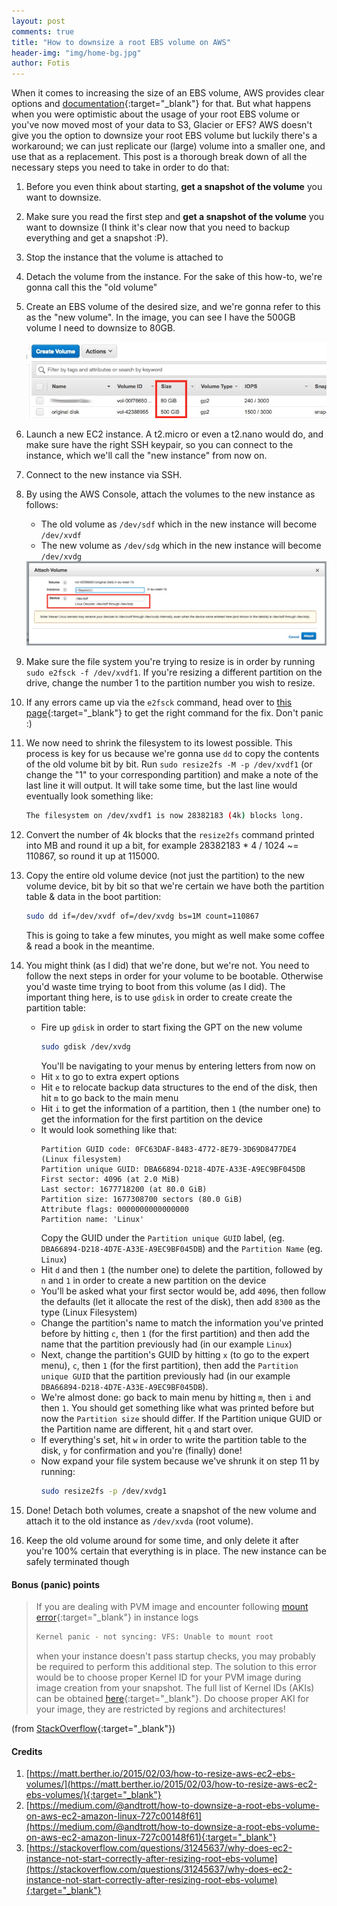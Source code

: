 ```yaml
---
layout: post
comments: true
title: "How to downsize a root EBS volume on AWS"
header-img: "img/home-bg.jpg"
author: Fotis
---
```

When it comes to increasing the size of an EBS volume, AWS provides clear options and [documentation](https://docs.aws.amazon.com/AWSEC2/latest/UserGuide/ebs-modify-volume.html){:target="_blank"} for that. But what happens when you were optimistic about the usage of your root EBS volume or you've now moved most of your data to S3, Glacier or EFS? AWS doesn't give you the option to downsize your root EBS volume but luckily there's a workaround; we can just replicate our (large) volume into a smaller one, and use that as a replacement. This post is a thorough break down of all the necessary steps you need to take in order to do that:

1. Before you even think about starting, **get a snapshot of the volume** you want to downsize.
2. Make sure you read the first step and **get a snapshot of the volume** you want to downsize (I think it's clear now that you need to backup everything and get a snapshot :P).
3. Stop the instance that the volume is attached to
4. Detach the volume from the instance. For the sake of this how-to, we're gonna call this the "old volume"
5. Create an EBS volume of the desired size, and we're gonna refer to this as the "new volume". In the image, you can see I have the 500GB volume I need to downsize to 80GB.

    <div class="image fit"><img src="/img/posts/ebs-1.jpg" alt="EBS Volume downsize - Create the new volume" /></div>
6. Launch a new EC2 instance. A t2.micro or even a t2.nano would do, and make sure have the right SSH keypair, so you can connect to the instance, which we'll call the "new instance" from now on.
7. Connect to the new instance via SSH.
8. By using the AWS Console, attach the volumes to the new instance as follows:
    - The old volume as `/dev/sdf` which in the new instance will become `/dev/xvdf`
    - The new volume as `/dev/sdg` which in the new instance will become `/dev/xvdg`

    <div class="image fit"><img src="/img/posts/ebs-2.jpg" alt="EBS Volume downsize - Attach the volumes to the new instance" /></div>
9. Make sure the file system you're trying to resize is in order by running `sudo e2fsck -f /dev/xvdf1`. If you're resizing a different partition on the drive, change the number 1 to the partition number you wish to resize.
10. If any errors came up via the `e2fsck` command, head over to [this page](https://linux.101hacks.com/unix/e2fsck/){:target="_blank"} to get the right command for the fix. Don't panic :)
11. We now need to shrink the filesystem to its lowest possible. This process is key for us because we're gonna use `dd` to copy the contents of the old volume bit by bit. Run `sudo resize2fs -M -p /dev/xvdf1` (or change the "1" to your corresponding partition) and make a note of the last line it will output. It will take some time, but the last line would eventually look something like:
    ```bash
    The filesystem on /dev/xvdf1 is now 28382183 (4k) blocks long.
    ```
12. Convert the number of 4k blocks that the `resize2fs` command printed into MB and round it up a bit, for example 28382183 * 4 / 1024 ~= 110867, so round it up at 115000.
13. Copy the entire old volume device (not just the partition) to the new volume device, bit by bit so that we're certain we have both the partition table & data in the boot partition:
    ```bash
    sudo dd if=/dev/xvdf of=/dev/xvdg bs=1M count=110867
    ```
    This is going to take a few minutes, you might as well make some coffee & read a book in the meantime.
14. You might think (as I did) that we're done, but we're not. You need to follow the next steps in order for your volume to be bootable. Otherwise you'd waste time trying to boot from this volume (as I did). The important thing here, is to use `gdisk` in order to create create the partition table:
    - Fire up `gdisk` in order to start fixing the GPT on the new volume 
        ```bash
        sudo gdisk /dev/xvdg
        ```
        You'll be navigating to your menus by entering letters from now on
    - Hit `x` to go to extra expert options
    - Hit `e` to relocate backup data structures to the end of the disk, then hit `m` to go back to the main menu
    - Hit `i` to get the information of a partition, then `1` (the number one) to get the information for the first partition on the device
    - It would look something like that:
        ```text
        Partition GUID code: 0FC63DAF-8483-4772-8E79-3D69D8477DE4 (Linux filesystem)
        Partition unique GUID: DBA66894-D218-4D7E-A33E-A9EC9BF045DB
        First sector: 4096 (at 2.0 MiB)
        Last sector: 1677718200 (at 80.0 GiB)
        Partition size: 1677308700 sectors (80.0 GiB)
        Attribute flags: 0000000000000000
        Partition name: 'Linux'
        ```
        Copy the GUID under the `Partition unique GUID` label, (eg. `DBA66894-D218-4D7E-A33E-A9EC9BF045DB`) and the `Partition Name` (eg. `Linux`)
    - Hit `d` and then `1` (the number one) to delete the partition, followed by `n` and `1` in order to create a new partition on the device
    - You'll be asked what your first sector would be, add `4096`, then follow the defaults (let it allocate the rest of the disk), then add `8300` as the type (Linux Filesystem)
    - Change the partition's name to match the information you've printed before by hitting `c`, then `1` (for the first partition) and then add the name that the partition previously had (in our example `Linux`)
    - Next, change the partition's GUID by hitting `x` (to go to the expert menu), `c`, then `1` (for the first partition), then add the `Partition unique GUID` that the partition previously had (in our example `DBA66894-D218-4D7E-A33E-A9EC9BF045DB`).
    - We're almost done: go back to main menu by hitting `m`, then `i` and then `1`. You should get something like what was printed before but now the `Partition size` should differ. If the Partition unique GUID or the Partition name are different, hit `q` and start over.
    - If everything's set, hit `w` in order to write the partition table to the disk, `y` for confirmation and you're (finally) done!
    - Now expand your file system because we've shrunk it on step 11 by running:
        ```bash
        sudo resize2fs -p /dev/xvdg1
        ```
15. Done! Detach both volumes, create a snapshot of the new volume and attach it to the old instance as `/dev/xvda` (root volume).
16. Keep the old volume around for some time, and only delete it after you're 100% certain that everything is in place. The new instance can be safely terminated though


#### Bonus (panic) points
> If you are dealing with PVM image and encounter following [mount error](https://forums.aws.amazon.com/thread.jspa?threadID=101969){:target="_blank"} in instance logs
> ```bash
> Kernel panic - not syncing: VFS: Unable to mount root
> ```
> when your instance doesn't pass startup checks, you may probably be required to perform this additional step.
> The solution to this error would be to choose proper Kernel ID for your PVM image during image creation from your snapshot. The full list of Kernel IDs (AKIs) can be obtained [here](https://docs.aws.amazon.com/AWSEC2/latest/UserGuide/UserProvidedKernels.html#HVM_instances){:target="_blank"}.
> Do choose proper AKI for your image, they are restricted by regions and architectures!

(from [StackOverflow](https://stackoverflow.com/questions/31245637/why-does-ec2-instance-not-start-correctly-after-resizing-root-ebs-volume){:target="_blank"})

#### Credits
1. [https://matt.berther.io/2015/02/03/how-to-resize-aws-ec2-ebs-volumes/](https://matt.berther.io/2015/02/03/how-to-resize-aws-ec2-ebs-volumes/){:target="_blank"}
2. [https://medium.com/@andtrott/how-to-downsize-a-root-ebs-volume-on-aws-ec2-amazon-linux-727c00148f61](https://medium.com/@andtrott/how-to-downsize-a-root-ebs-volume-on-aws-ec2-amazon-linux-727c00148f61){:target="_blank"}
3. [https://stackoverflow.com/questions/31245637/why-does-ec2-instance-not-start-correctly-after-resizing-root-ebs-volume](https://stackoverflow.com/questions/31245637/why-does-ec2-instance-not-start-correctly-after-resizing-root-ebs-volume){:target="_blank"}
